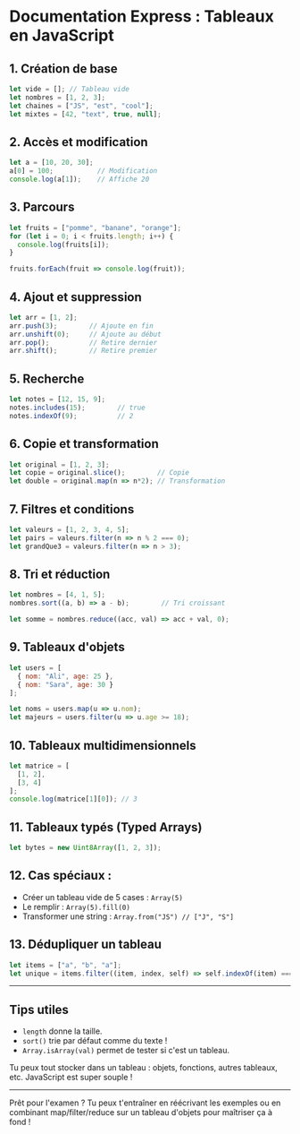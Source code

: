 # Documentation Express : Tableaux en JavaScript

## 1. Création de base
```js
let vide = []; // Tableau vide
let nombres = [1, 2, 3];
let chaines = ["JS", "est", "cool"];
let mixtes = [42, "text", true, null];
```

## 2. Accès et modification
```js
let a = [10, 20, 30];
a[0] = 100;           // Modification
console.log(a[1]);    // Affiche 20
```

## 3. Parcours
```js
let fruits = ["pomme", "banane", "orange"];
for (let i = 0; i < fruits.length; i++) {
  console.log(fruits[i]);
}

fruits.forEach(fruit => console.log(fruit));
```

## 4. Ajout et suppression
```js
let arr = [1, 2];
arr.push(3);        // Ajoute en fin
arr.unshift(0);     // Ajoute au début
arr.pop();          // Retire dernier
arr.shift();        // Retire premier
```

## 5. Recherche
```js
let notes = [12, 15, 9];
notes.includes(15);        // true
notes.indexOf(9);          // 2
```

## 6. Copie et transformation
```js
let original = [1, 2, 3];
let copie = original.slice();        // Copie
let double = original.map(n => n*2); // Transformation
```

## 7. Filtres et conditions
```js
let valeurs = [1, 2, 3, 4, 5];
let pairs = valeurs.filter(n => n % 2 === 0);
let grandQue3 = valeurs.filter(n => n > 3);
```

## 8. Tri et réduction
```js
let nombres = [4, 1, 5];
nombres.sort((a, b) => a - b);        // Tri croissant

let somme = nombres.reduce((acc, val) => acc + val, 0);
```

## 9. Tableaux d'objets
```js
let users = [
  { nom: "Ali", age: 25 },
  { nom: "Sara", age: 30 }
];

let noms = users.map(u => u.nom);
let majeurs = users.filter(u => u.age >= 18);
```

## 10. Tableaux multidimensionnels
```js
let matrice = [
  [1, 2],
  [3, 4]
];
console.log(matrice[1][0]); // 3
```

## 11. Tableaux typés (Typed Arrays)
```js
let bytes = new Uint8Array([1, 2, 3]);
```

## 12. Cas spéciaux :
- Créer un tableau vide de 5 cases : `Array(5)`
- Le remplir : `Array(5).fill(0)`
- Transformer une string : `Array.from("JS") // ["J", "S"]`

## 13. Dédupliquer un tableau
```js
let items = ["a", "b", "a"];
let unique = items.filter((item, index, self) => self.indexOf(item) === index);
```

---

## Tips utiles
- `length` donne la taille.
- `sort()` trie par défaut comme du texte !
- `Array.isArray(val)` permet de tester si c'est un tableau.

Tu peux tout stocker dans un tableau : objets, fonctions, autres tableaux, etc. JavaScript est super souple !

---

Prêt pour l'examen ? Tu peux t'entraîner en réécrivant les exemples ou en combinant map/filter/reduce sur un tableau d'objets pour maîtriser ça à fond !

